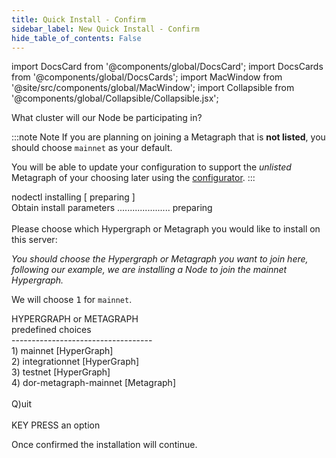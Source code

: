 ```yaml
---
title: Quick Install - Confirm
sidebar_label: New Quick Install - Confirm
hide_table_of_contents: False
---
```

<intro-end />

import DocsCard from '@components/global/DocsCard';
import DocsCards from '@components/global/DocsCards';
import MacWindow from '@site/src/components/global/MacWindow';
import Collapsible from '@components/global/Collapsible/Collapsible.jsx';

<head>
  <title>Constellation Network Automation with nodectl</title>
  <meta
    name="description"
    content="nodectl new quick installation"
  />
</head>

What cluster will our Node be participating in?  

:::note Note
If you are planning on joining a Metagraph that is **not listed**, you should choose `mainnet` as your default.

You will be able to update your configuration to support the *unlisted* Metagraph of your choosing later using the [configurator](/validate/automated/nodectlCommands#configure).
:::

<MacWindow>
nodectl installing [ preparing ]<br />
Obtain install parameters ..................... preparing<br />
<br />
Please choose which Hypergraph or Metagraph you would like to install on this server:<br />
</MacWindow>

*You should choose the Hypergraph or Metagraph you want to join here, following our example, we are installing a Node to join the mainnet Hypergraph.*

We will choose <kbd>1</kbd> for `mainnet`. 

<MacWindow>
  HYPERGRAPH or METAGRAPH<br />
  predefined choices<br />
  -----------------------------------<br />
  1) mainnet [HyperGraph] <br />
  2) integrationnet [HyperGraph]<br /> 
  3) testnet [HyperGraph]<br /> 
  4) dor-metagraph-mainnet [Metagraph]<br /> 
<br />
  Q)uit <br />
<br />
  KEY PRESS an option<br />
</MacWindow>

Once confirmed the installation will continue. 